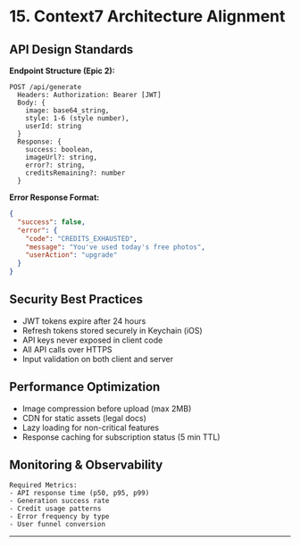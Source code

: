 # 15. Context7 Architecture Alignment

## API Design Standards
**Endpoint Structure (Epic 2):**
```
POST /api/generate
  Headers: Authorization: Bearer [JWT]
  Body: {
    image: base64_string,
    style: 1-6 (style number),
    userId: string
  }
  Response: {
    success: boolean,
    imageUrl?: string,
    error?: string,
    creditsRemaining?: number
  }
```

**Error Response Format:**
```json
{
  "success": false,
  "error": {
    "code": "CREDITS_EXHAUSTED",
    "message": "You've used today's free photos",
    "userAction": "upgrade"
  }
}
```

## Security Best Practices
- JWT tokens expire after 24 hours
- Refresh tokens stored securely in Keychain (iOS)
- API keys never exposed in client code
- All API calls over HTTPS
- Input validation on both client and server

## Performance Optimization
- Image compression before upload (max 2MB)
- CDN for static assets (legal docs)
- Lazy loading for non-critical features
- Response caching for subscription status (5 min TTL)

## Monitoring & Observability
```
Required Metrics:
- API response time (p50, p95, p99)
- Generation success rate
- Credit usage patterns
- Error frequency by type
- User funnel conversion
```

---
